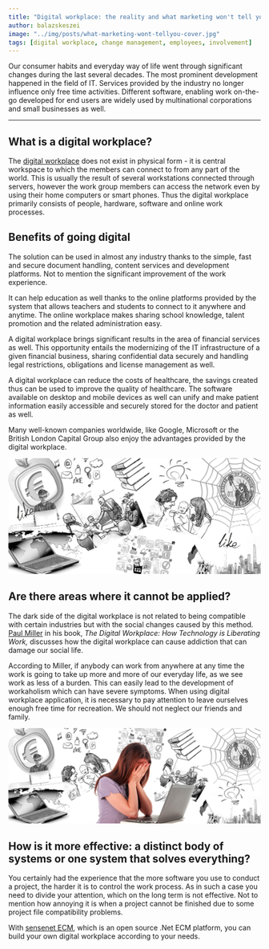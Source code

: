 ```yaml
---
title: "Digital workplace: the reality and what marketing won't tell you"
author: balazskeszei
image: "../img/posts/what-marketing-wont-tellyou-cover.jpg"
tags: [digital workplace, change management, employees, involvement]
---
```


Our consumer habits and everyday way of life went through significant changes during the last several decades. The most prominent development happened in the field of IT. Services provided by the industry no longer influence only free time activities. Different software, enabling work on-the-go developed for end users are widely used by multinational corporations and small businesses as well.

---

## What is a digital workplace?

The [digital workplace](https://www.sensenet.com/for-customers/use-cases/digital-workplace) does not exist in physical form - it is central workspace to which the members can connect to from any part of the world. This is usually the result of several workstations connected through servers, however the work group members can access the network even by using their home computers or smart phones. Thus the digital workplace primarily consists of people, hardware, software and online work processes. 

## Benefits of going digital

The solution can be used in almost any industry thanks to the simple, fast and secure document handling, content services and development platforms. Not to mention the significant improvement of the work experience.

It can help education as well thanks to the online platforms provided by the system that allows teachers and students to connect to it anywhere and anytime. The online workplace makes sharing school knowledge, talent promotion and the related administration easy.

A digital workplace brings significant results in the area of financial services as well. This opportunity entails the modernizing of the IT infrastructure of a given financial business, sharing confidential data securely and handling legal restrictions, obligations and license management as well.

A digital workplace can reduce the costs of healthcare, the savings created thus can be used to improve the quality of healthcare. The software available on desktop and mobile devices as well can unify and make patient information easily accessible and securely stored for the doctor and patient as well.

Many well-known companies worldwide, like Google, Microsoft or the British London Capital Group also enjoy the advantages provided by the digital workplace.

![Improvement](../img/posts/what-marketing-wont-tellyou-improvement.jpg)

## Are there areas where it cannot be applied?

The dark side of the digital workplace is not related to being compatible with certain industries but with the social changes caused by this method. [Paul Miller](https://www.amazon.com/Digital-Workplace-Technology-Liberating-Work/dp/1457510960) in his book, *The Digital Workplace: How Technology is Liberating Work,* discusses how the digital workplace can cause addiction that can damage our social life.

According to Miller, if anybody can work from anywhere at any time the work is going to take up more and more of our everyday life, as we see work as less of a burden. This can easily lead to the development of workaholism which can have severe symptoms. When using digital workplace application, it is necessary to pay attention to leave ourselves enough free time for recreation. We should not neglect our friends and family.

![Workaholic](../img/posts/what-marketing-wont-tellyou-workaholic.jpg)

## How is it more effective: a distinct body of systems or one system that solves everything?

You certainly had the experience that the more software you use to conduct a project, the harder it is to control the work process. As in such a case you need to divide your attention, which on the long term is not effective. Not to mention how annoying it is when a project cannot be finished due to some project file compatibility problems.

With [sensenet ECM](https://www.sensenet.com), which is an open source .Net ECM platform, you can build your own digital workplace according to your needs.
